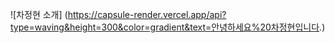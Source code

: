 ![차정현 소개] (https://capsule-render.vercel.app/api?type=waving&height=300&color=gradient&text=안녕하세요%20차정현입니다.)
